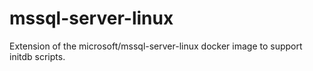 # mssql-server-linux
Extension of the microsoft/mssql-server-linux docker image to support initdb scripts.
